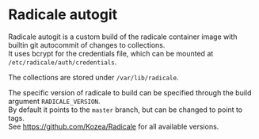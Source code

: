 # Radicale autogit

Radicale autogit is a custom build of the radicale container image with builtin git autocommit of changes to collections.   
It uses bcrypt for the credentials file, which can be mounted at `/etc/radicale/auth/credentials`.

The collections are stored under `/var/lib/radicale`.

The specific version of radicale to build can be specified through the build argument `RADICALE_VERSION`.   
By default it points to the `master` branch, but can be changed to point to tags.   
See https://github.com/Kozea/Radicale for all available versions.